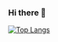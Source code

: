 ### Hi there 👋


[![Top Langs](https://github-readme-stats.vercel.app/api/top-langs/?username=I_giz23&layout=compact)](https://github.com/anuraghazra/github-readme-stats)
